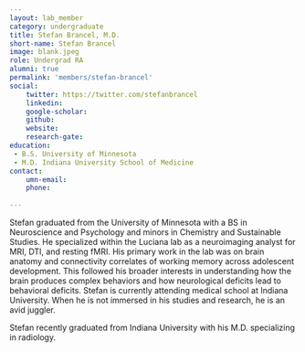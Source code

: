 ```yaml
---
layout: lab_member
category: undergraduate
title: Stefan Brancel, M.D.
short-name: Stefan Brancel
image: blank.jpeg
role: Undergrad RA
alumni: true
permalink: 'members/stefan-brancel'
social:
    twitter: https://twitter.com/stefanbrancel
    linkedin: 
    google-scholar: 
    github:
    website: 
    research-gate: 
education:
 - B.S. University of Minnesota 
 - M.D. Indiana University School of Medicine
contact:
    umn-email: 
    phone: 
    
---
```


Stefan graduated from the University of Minnesota with a BS in Neuroscience and Psychology and minors in Chemistry and Sustainable Studies. He specialized within the Luciana lab as a neuroimaging analyst for MRI, DTI, and resting fMRI. His primary work in the lab was on brain anatomy and connectivity correlates of working memory across adolescent development. This followed his broader interests in understanding how the brain produces complex behaviors and how neurological deficits lead to behavioral deficits. Stefan is currently attending medical school at Indiana University. When he is not immersed in his studies and research, he is an avid juggler.

Stefan recently graduated from Indiana University with his M.D. specializing in radiology.   

